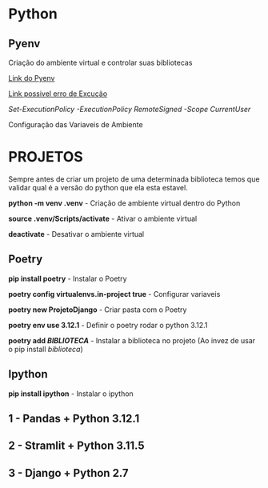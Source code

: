 # Python

## Pyenv

Criação do ambiente virtual e controlar suas bibliotecas

[Link do Pyenv](https://github.com/pyenv-win/pyenv-win/blob/master/README.md)

[Link possivel erro de Excução](https://pt.stackoverflow.com/questions/220078/o-que-significa-o-erro-execu%C3%A7%C3%A3o-de-scripts-foi-desabilitada-neste-sistema)

*Set-ExecutionPolicy -ExecutionPolicy RemoteSigned -Scope CurrentUser*

Configuração das Variaveis de Ambiente


# PROJETOS

Sempre antes de criar um projeto de uma determinada biblioteca temos que validar qual é a versão do python que ela esta estavel. 

**python -m venv .venv** - Criação de ambiente virtual dentro do Python

**source .venv/Scripts/activate** - Ativar o ambiente virtual

**deactivate** - Desativar o ambiente virtual

## Poetry

**pip install poetry** - Instalar o Poetry 

**poetry config virtualenvs.in-project true** - Configurar variaveis

**poetry new ProjetoDjango** - Criar pasta com o Poetry

**poetry env use 3.12.1** - Definir o poetry rodar o python 3.12.1

**poetry add *BIBLIOTECA*** - Instalar a biblioteca no projeto (Ao invez de usar o pip install *biblioteca*)

## Ipython

**pip install ipython** - Instalar o ipython

## 1 - Pandas + Python 3.12.1


## 2 - Stramlit + Python 3.11.5


## 3 - Django + Python 2.7
